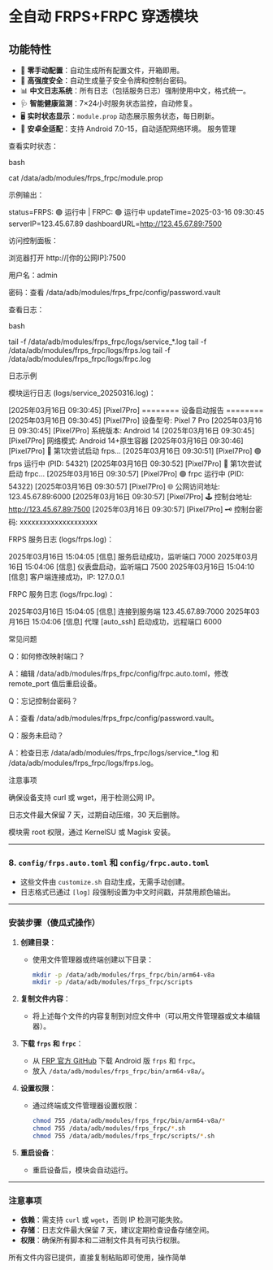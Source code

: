 # 全自动 FRPS+FRPC 穿透模块

## 功能特性
- 🚀 **零手动配置**：自动生成所有配置文件，开箱即用。
- 🔐 **高强度安全**：自动生成量子安全令牌和控制台密码。
- 📊 **中文日志系统**：所有日志（包括服务日志）强制使用中文，格式统一。
- 🩺 **智能健康监测**：7×24小时服务状态监控，自动修复。
- 🖥️ **实时状态显示**：`module.prop` 动态展示服务状态，每日刷新。
- 📱 **安卓全适配**：支持 Android 7.0-15，自动适配网络环境。
服务管理

查看实时状态：

bash


cat /data/adb/modules/frps_frpc/module.prop



示例输出：


status=FRPS: 🟢 运行中 | FRPC: 🟢 运行中
updateTime=2025-03-16 09:30:45
serverIP=123.45.67.89
dashboardURL=http://123.45.67.89:7500


访问控制面板：

浏览器打开 http://[你的公网IP]:7500



用户名：admin



密码：查看 /data/adb/modules/frps_frpc/config/password.vault


查看日志：

bash


tail -f /data/adb/modules/frps_frpc/logs/service_*.log
tail -f /data/adb/modules/frps_frpc/logs/frps.log
tail -f /data/adb/modules/frps_frpc/logs/frpc.log


日志示例

模块运行日志 (logs/service_20250316.log)：


[2025年03月16日 09:30:45] [Pixel7Pro] ======== 设备启动报告 ========
[2025年03月16日 09:30:45] [Pixel7Pro] 设备型号: Pixel 7 Pro
[2025年03月16日 09:30:45] [Pixel7Pro] 系统版本: Android 14
[2025年03月16日 09:30:45] [Pixel7Pro] 网络模式: Android 14+原生容器
[2025年03月16日 09:30:46] [Pixel7Pro] 🔄 第1次尝试启动 frps...
[2025年03月16日 09:30:51] [Pixel7Pro] 🟢 frps 运行中 (PID: 54321)
[2025年03月16日 09:30:52] [Pixel7Pro] 🔄 第1次尝试启动 frpc...
[2025年03月16日 09:30:57] [Pixel7Pro] 🟢 frpc 运行中 (PID: 54322)
[2025年03月16日 09:30:57] [Pixel7Pro] 🌐 公网访问地址: 123.45.67.89:6000
[2025年03月16日 09:30:57] [Pixel7Pro] 🕹️ 控制台地址: http://123.45.67.89:7500
[2025年03月16日 09:30:57] [Pixel7Pro] 🗝️ 控制台密码: xxxxxxxxxxxxxxxxxxxx



FRPS 服务日志 (logs/frps.log)：


2025年03月16日 15:04:05 [信息] 服务启动成功，监听端口 7000
2025年03月16日 15:04:06 [信息] 仪表盘启动，监听端口 7500
2025年03月16日 15:04:10 [信息] 客户端连接成功，IP: 127.0.0.1



FRPC 服务日志 (logs/frpc.log)：


2025年03月16日 15:04:05 [信息] 连接到服务端 123.45.67.89:7000
2025年03月16日 15:04:06 [信息] 代理 [auto_ssh] 启动成功，远程端口 6000



常见问题

Q：如何修改映射端口？

A：编辑 /data/adb/modules/frps_frpc/config/frpc.auto.toml，修改 remote_port 值后重启设备。

Q：忘记控制台密码？

A：查看 /data/adb/modules/frps_frpc/config/password.vault。

Q：服务未启动？

A：检查日志 /data/adb/modules/frps_frpc/logs/service_*.log 和 /data/adb/modules/frps_frpc/logs/frps.log。

注意事项

确保设备支持 curl 或 wget，用于检测公网 IP。



日志文件最大保留 7 天，过期自动压缩，30 天后删除。



模块需 root 权限，通过 KernelSU 或 Magisk 安装。


---

### 8. `config/frps.auto.toml` 和 `config/frpc.auto.toml`
- 这些文件由 `customize.sh` 自动生成，无需手动创建。
- 日志格式已通过 `[log]` 段强制设置为中文时间戳，并禁用颜色输出。

---

### 安装步骤（傻瓜式操作）

1. **创建目录**：
   - 使用文件管理器或终端创建以下目录：
     ```bash
     mkdir -p /data/adb/modules/frps_frpc/bin/arm64-v8a
     mkdir -p /data/adb/modules/frps_frpc/scripts
     ```
2. **复制文件内容**：
   - 将上述每个文件的内容复制到对应文件中（可以用文件管理器或文本编辑器）。

3. **下载 `frps` 和 `frpc`**：
   - 从 [FRP 官方 GitHub](https://github.com/fatedier/frp/releases) 下载 Android 版 `frps` 和 `frpc`。
   - 放入 `/data/adb/modules/frps_frpc/bin/arm64-v8a/`。

4. **设置权限**：
   - 通过终端或文件管理器设置权限：
     ```bash
     chmod 755 /data/adb/modules/frps_frpc/bin/arm64-v8a/*
     chmod 755 /data/adb/modules/frps_frpc/*.sh
     chmod 755 /data/adb/modules/frps_frpc/scripts/*.sh
     ```

5. **重启设备**：
   - 重启设备后，模块会自动运行。

---

### 注意事项
- **依赖**：需支持 `curl` 或 `wget`，否则 IP 检测可能失败。
- **存储**：日志文件最大保留 7 天，建议定期检查设备存储空间。
- **权限**：确保所有脚本和二进制文件具有可执行权限。

所有文件内容已提供，直接复制粘贴即可使用，操作简单
